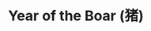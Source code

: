 ---
layout: song
category: songs
permalink: /music/enjoy-your-rabbit/:title

title: Year of the Boar (猪)
album: Enjoy Your Rabbit
track_number: 5
artists: Sufjan Stevens
instrumental: yes

primary_recording: 
- id: 741996692
  type: bandcamp

---